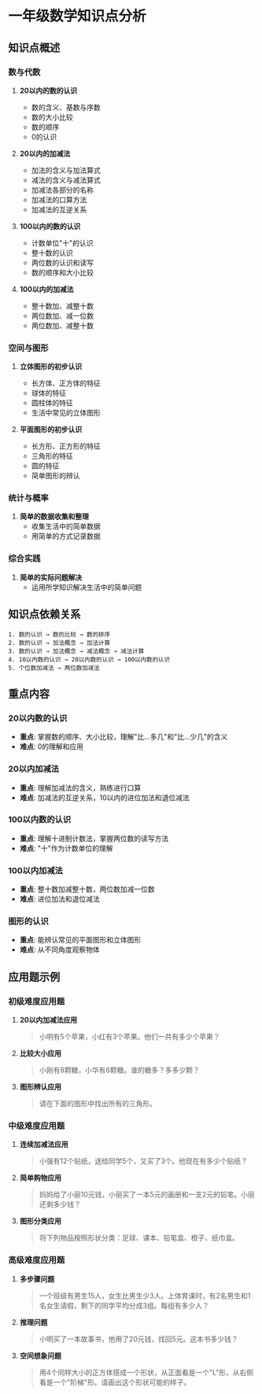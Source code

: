 # 一年级数学知识点分析

## 知识点概述

### 数与代数
1. **20以内的数的认识**
   - 数的含义、基数与序数
   - 数的大小比较
   - 数的顺序
   - 0的认识

2. **20以内的加减法**
   - 加法的含义与加法算式
   - 减法的含义与减法算式
   - 加减法各部分的名称
   - 加减法的口算方法
   - 加减法的互逆关系

3. **100以内的数的认识**
   - 计数单位"十"的认识
   - 整十数的认识
   - 两位数的认识和读写
   - 数的顺序和大小比较

4. **100以内的加减法**
   - 整十数加、减整十数
   - 两位数加、减一位数
   - 两位数加、减整十数

### 空间与图形
1. **立体图形的初步认识**
   - 长方体、正方体的特征
   - 球体的特征
   - 圆柱体的特征
   - 生活中常见的立体图形

2. **平面图形的初步认识**
   - 长方形、正方形的特征
   - 三角形的特征
   - 圆的特征
   - 简单图形的辨认

### 统计与概率
1. **简单的数据收集和整理**
   - 收集生活中的简单数据
   - 用简单的方式记录数据

### 综合实践
1. **简单的实际问题解决**
   - 运用所学知识解决生活中的简单问题

## 知识点依赖关系

```
1. 数的认识 → 数的比较 → 数的排序
2. 数的认识 → 加法概念 → 加法计算
3. 数的认识 → 加法概念 → 减法概念 → 减法计算
4. 10以内数的认识 → 20以内数的认识 → 100以内数的认识
5. 个位数加减法 → 两位数加减法
```

## 重点内容

### 20以内数的认识
- **重点**: 掌握数的顺序、大小比较，理解"比...多几"和"比...少几"的含义
- **难点**: 0的理解和应用

### 20以内加减法
- **重点**: 理解加减法的含义，熟练进行口算
- **难点**: 加减法的互逆关系，10以内的进位加法和退位减法

### 100以内数的认识
- **重点**: 理解十进制计数法，掌握两位数的读写方法
- **难点**: "十"作为计数单位的理解

### 100以内加减法
- **重点**: 整十数加减整十数，两位数加减一位数
- **难点**: 进位加法和退位减法

### 图形的认识
- **重点**: 能辨认常见的平面图形和立体图形
- **难点**: 从不同角度观察物体

## 应用题示例

### 初级难度应用题

1. **20以内加减法应用**
   > 小明有5个苹果，小红有3个苹果。他们一共有多少个苹果？

2. **比较大小应用**
   > 小刚有8颗糖，小华有6颗糖。谁的糖多？多多少颗？

3. **图形辨认应用**
   > 请在下面的图形中找出所有的三角形。

### 中级难度应用题

1. **连续加减法应用**
   > 小强有12个贴纸，送给同学5个，又买了3个。他现在有多少个贴纸？

2. **简单购物应用**
   > 妈妈给了小丽10元钱，小丽买了一本5元的画册和一支2元的铅笔。小丽还剩多少钱？

3. **图形分类应用**
   > 将下列物品按照形状分类：足球、课本、铅笔盒、橙子、纸巾盒。

### 高级难度应用题

1. **多步骤问题**
   > 一个班级有男生15人，女生比男生少3人。上体育课时，有2名男生和1名女生请假，剩下的同学平均分成3组。每组有多少人？

2. **推理问题**
   > 小明买了一本故事书，他用了20元钱，找回5元。这本书多少钱？

3. **空间想象问题**
   > 用4个同样大小的正方体搭成一个形状，从正面看是一个"L"形，从右侧看是一个"阶梯"形。请画出这个形状可能的样子。 